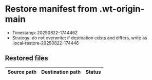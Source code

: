 # Restore manifest from .wt-origin-main

- Timestamp: 20250822-174446Z
- Strategy: do not overwrite; if destination exists and differs, write as <path>.local-restore-20250822-174446

## Restored files

| Source path | Destination path | Status |
|---|---|---|
